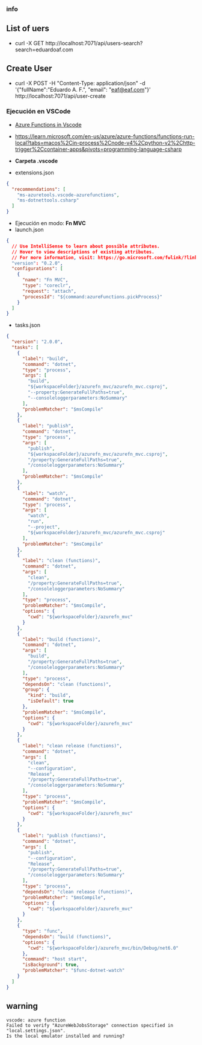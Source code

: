 ### info

## List of uers
- curl -X GET  http://localhost:7071/api/users-search?search=eduardoaf.com

## Create User
- curl -X POST -H "Content-Type: application/json" -d '{"fullName":"Eduardo A. F.", "email": "eaf@eaf.com"}' http://localhost:7071/api/user-create

### Ejecución en VSCode
- [Azure Functions in Vscode](https://www.youtube.com/watch?v=mZ6N3gC4KpI&list=PL9Bm8IOGYHA3YmrVUiCKmbg_Nw-Qf26wE&index=2)
- https://learn.microsoft.com/en-us/azure/azure-functions/functions-run-local?tabs=macos%2Cin-process%2Cnode-v4%2Cpython-v2%2Chttp-trigger%2Ccontainer-apps&pivots=programming-language-csharp

- **Carpeta .vscode**
- extensions.json
```json
{
  "recommendations": [
    "ms-azuretools.vscode-azurefunctions",
    "ms-dotnettools.csharp"
  ]
}
```
- Ejecución en modo: **Fn MVC**
- launch.json
```json
{
  // Use IntelliSense to learn about possible attributes.
  // Hover to view descriptions of existing attributes.
  // For more information, visit: https://go.microsoft.com/fwlink/?linkid=830387
  "version": "0.2.0",
  "configurations": [
    {
      "name": "Fn MVC",
      "type": "coreclr",
      "request": "attach",
      "processId": "${command:azureFunctions.pickProcess}"
    }
  ]
}
```
- tasks.json
```json
{
  "version": "2.0.0",
  "tasks": [
    {
      "label": "build",
      "command": "dotnet",
      "type": "process",
      "args": [
        "build",
        "${workspaceFolder}/azurefn_mvc/azurefn_mvc.csproj",
        "--property:GenerateFullPaths=true",
        "--consoleloggerparameters:NoSummary"
      ],
      "problemMatcher": "$msCompile"
    },
    {
      "label": "publish",
      "command": "dotnet",
      "type": "process",
      "args": [
        "publish",
        "${workspaceFolder}/azurefn_mvc/azurefn_mvc.csproj",
        "/property:GenerateFullPaths=true",
        "/consoleloggerparameters:NoSummary"
      ],
      "problemMatcher": "$msCompile"
    },
    {
      "label": "watch",
      "command": "dotnet",
      "type": "process",
      "args": [
        "watch",
        "run",
        "--project",
        "${workspaceFolder}/azurefn_mvc/azurefn_mvc.csproj"
      ],
      "problemMatcher": "$msCompile"
    },
    {
      "label": "clean (functions)",
      "command": "dotnet",
      "args": [
        "clean",
        "/property:GenerateFullPaths=true",
        "/consoleloggerparameters:NoSummary"
      ],
      "type": "process",
      "problemMatcher": "$msCompile",
      "options": {
        "cwd": "${workspaceFolder}/azurefn_mvc"
      }
    },
    {
      "label": "build (functions)",
      "command": "dotnet",
      "args": [
        "build",
        "/property:GenerateFullPaths=true",
        "/consoleloggerparameters:NoSummary"
      ],
      "type": "process",
      "dependsOn": "clean (functions)",
      "group": {
        "kind": "build",
        "isDefault": true
      },
      "problemMatcher": "$msCompile",
      "options": {
        "cwd": "${workspaceFolder}/azurefn_mvc"
      }
    },
    {
      "label": "clean release (functions)",
      "command": "dotnet",
      "args": [
        "clean",
        "--configuration",
        "Release",
        "/property:GenerateFullPaths=true",
        "/consoleloggerparameters:NoSummary"
      ],
      "type": "process",
      "problemMatcher": "$msCompile",
      "options": {
        "cwd": "${workspaceFolder}/azurefn_mvc"
      }
    },
    {
      "label": "publish (functions)",
      "command": "dotnet",
      "args": [
        "publish",
        "--configuration",
        "Release",
        "/property:GenerateFullPaths=true",
        "/consoleloggerparameters:NoSummary"
      ],
      "type": "process",
      "dependsOn": "clean release (functions)",
      "problemMatcher": "$msCompile",
      "options": {
        "cwd": "${workspaceFolder}/azurefn_mvc"
      }
    },
    {
      "type": "func",
      "dependsOn": "build (functions)",
      "options": {
        "cwd": "${workspaceFolder}/azurefn_mvc/bin/Debug/net6.0"
      },
      "command": "host start",
      "isBackground": true,
      "problemMatcher": "$func-dotnet-watch"
    }
  ]
}
```

## warning
```
vscode: azure function
Failed to verify "AzureWebJobsStorage" connection specified in "local.settings.json". 
Is the local emulator installed and running?
```